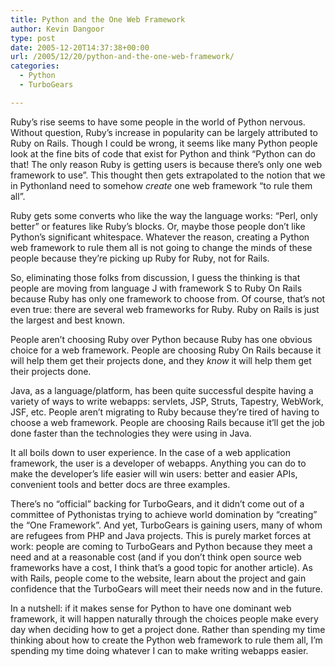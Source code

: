 ```yaml
---
title: Python and the One Web Framework
author: Kevin Dangoor
type: post
date: 2005-12-20T14:37:38+00:00
url: /2005/12/20/python-and-the-one-web-framework/
categories:
  - Python
  - TurboGears

---
```

Ruby&#8217;s rise seems to have some people in the world of Python nervous. Without question, Ruby&#8217;s increase in popularity can be largely attributed to Ruby on Rails. Though I could be wrong, it seems like many Python people look at the fine bits of code that exist for Python and think &#8220;Python can do that! The only reason Ruby is getting users is because there&#8217;s only one web framework to use&#8221;. This thought then gets extrapolated to the notion that we in Pythonland need to somehow _create_ one web framework &#8220;to rule them all&#8221;.

Ruby gets some converts who like the way the language works: &#8220;Perl, only better&#8221; or features like Ruby&#8217;s blocks. Or, maybe those people don&#8217;t like Python&#8217;s significant whitespace. Whatever the reason, creating a Python web framework to rule them all is not going to change the minds of these people because they&#8217;re picking up Ruby for Ruby, not for Rails.

So, eliminating those folks from discussion, I guess the thinking is that people are moving from language J with framework S to Ruby On Rails because Ruby has only one framework to choose from. Of course, that&#8217;s not even true: there are several web frameworks for Ruby. Ruby on Rails is just the largest and best known.

People aren&#8217;t choosing Ruby over Python because Ruby has one obvious choice for a web framework. People are choosing Ruby On Rails because it will help them get their projects done, and they _know_ it will help them get their projects done.

Java, as a language/platform, has been quite successful despite having a variety of ways to write webapps: servlets, JSP, Struts, Tapestry, WebWork, JSF, etc. People aren&#8217;t migrating to Ruby because they&#8217;re tired of having to choose a web framework. People are choosing Rails because it&#8217;ll get the job done faster than the technologies they were using in Java.

It all boils down to user experience. In the case of a web application framework, the user is a developer of webapps. Anything you can do to make the developer&#8217;s life easier will win users: better and easier APIs, convenient tools and better docs are three examples.

There&#8217;s no &#8220;official&#8221; backing for TurboGears, and it didn&#8217;t come out of a committee of Pythonistas trying to achieve world domination by &#8220;creating&#8221; the &#8220;One Framework&#8221;. And yet, TurboGears is gaining users, many of whom are refugees from PHP and Java projects. This is purely market forces at work: people are coming to TurboGears and Python because they meet a need and at a reasonable cost (and if you don&#8217;t think open source web frameworks have a cost, I think that&#8217;s a good topic for another article). As with Rails, people come to the website, learn about the project and gain confidence that the TurboGears will meet their needs now and in the future.

In a nutshell: if it makes sense for Python to have one dominant web framework, it will happen naturally through the choices people make every day when deciding how to get a project done. Rather than spending my time thinking about how to create the Python web framework to rule them all, I&#8217;m spending my time doing whatever I can to make writing webapps easier.